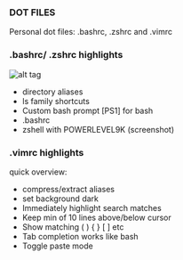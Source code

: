 ### DOT FILES

Personal dot files:  .bashrc, .zshrc and .vimrc
### .bashrc/ .zshrc highlights

![alt tag](https://i.imgur.com/uxY0ZQh.png)

* directory aliases
* ls family shortcuts
* Custom bash prompt [PS1]  for bash
* .bashrc
* zshell with POWERLEVEL9K (screenshot)

### .vimrc highlights
quick overview:
* compress/extract  aliases
* set background dark
* Immediately highlight search matches
* Keep min of 10 lines above/below cursor
* Show matching ( ) { } [ ] etc
* Tab completion works like bash
* Toggle paste mode

